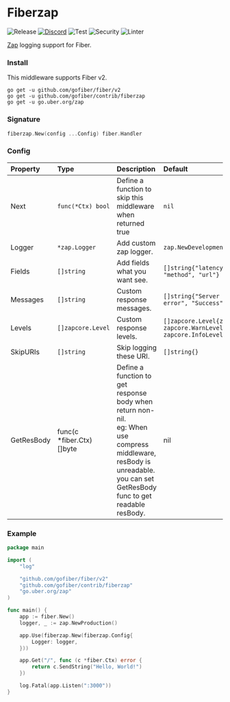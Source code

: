 # Fiberzap

![Release](https://img.shields.io/github/release/gofiber/contrib.svg)
[![Discord](https://img.shields.io/discord/704680098577514527?style=flat&label=%F0%9F%92%AC%20discord&color=00ACD7)](https://gofiber.io/discord)
![Test](https://github.com/gofiber/contrib/workflows/Tests/badge.svg)
![Security](https://github.com/gofiber/contrib/workflows/Security/badge.svg)
![Linter](https://github.com/gofiber/contrib/workflows/Linter/badge.svg)

[Zap](https://github.com/uber-go/zap) logging support for Fiber.

### Install

This middleware supports Fiber v2.

```
go get -u github.com/gofiber/fiber/v2
go get -u github.com/gofiber/contrib/fiberzap
go get -u go.uber.org/zap
```

### Signature

```go
fiberzap.New(config ...Config) fiber.Handler
```

### Config

| Property      | Type                           | Description                                                                                                                                                                   | Default                                                                     |
|:--------------|:-------------------------------|:------------------------------------------------------------------------------------------------------------------------------------------------------------------------------|:----------------------------------------------------------------------------|
| Next          | `func(*Ctx) bool`              | Define a function to skip this middleware when returned true                                                                                                                  | `nil`                                                                       |
| Logger        | `*zap.Logger`                  | Add custom zap logger.                                                                                                                                                        | `zap.NewDevelopment()`                                                      |
| Fields        | `[]string`                     | Add fields what you want see.                                                                                                                                                 | `[]string{"latency", "status", "method", "url"}`                            |
| Messages      | `[]string`                     | Custom response messages.                                                                                                                                                     | `[]string{"Server error", "Client error", "Success"}`                       |                
| Levels        | `[]zapcore.Level`              | Custom response levels.                                                                                                                                                       | `[]zapcore.Level{zapcore.ErrorLevel, zapcore.WarnLevel, zapcore.InfoLevel}` |   
| SkipURIs      | `[]string`                     | Skip logging these URI.                                                                                                                                                       | `[]string{}`                                                                |                
| GetResBody    | func(c *fiber.Ctx) []byte      | Define a function to get response body when return non-nil.<br>eg: When use compress middleware, resBody is unreadable. you can set GetResBody func to get readable resBody.  | nil                                                                         |
### Example
```go
package main

import (
    "log"

    "github.com/gofiber/fiber/v2"
    "github.com/gofiber/contrib/fiberzap"
    "go.uber.org/zap"
)

func main() {
    app := fiber.New()
    logger, _ := zap.NewProduction()

    app.Use(fiberzap.New(fiberzap.Config{
        Logger: logger,
    }))

    app.Get("/", func (c *fiber.Ctx) error {
        return c.SendString("Hello, World!")
    })

    log.Fatal(app.Listen(":3000"))
}
```